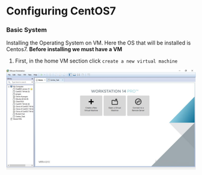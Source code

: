 # Configuring CentOS7
### Basic System
Installing the Operating System on VM. Here the OS that will be installed is Centos7. **Before installing we must have a VM**
1. First, in the home VM section click `create a new virtual machine`

![New VM](https://github.com/ce318040/my_exercise/blob/master/task0x03/img/create.jpg "Create new VM")

